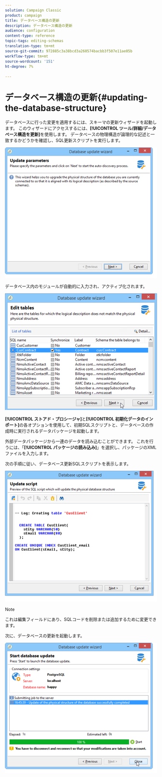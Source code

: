 ```yaml
---
solution: Campaign Classic
product: campaign
title: データベース構造の更新
description: データベース構造の更新
audience: configuration
content-type: reference
topic-tags: editing-schemas
translation-type: tm+mt
source-git-commit: 972885c3a38bcd3a260574bacbb3f507e11ae05b
workflow-type: tm+mt
source-wordcount: '151'
ht-degree: 7%

---
```



# データベース構造の更新{#updating-the-database-structure}

データベースに行った変更を適用するには、スキーマの更新ウィザードを起動します。 このウィザードにアクセスするには、**[!UICONTROL ツール/詳細/データベース構造を更新]**&#x200B;を使用します。 データベースの物理構造が論理的な記述と一致するかどうかを確認し、SQL更新スクリプトを実行します。

![](assets/d_ncs_integration_schema_update.png)

データベース内のモジュールが自動的に入力され、アクティブ化されます。

![](assets/d_ncs_integration_schema_update_select.png)

**[!UICONTROL ストアド・プロシージャ]**&#x200B;と&#x200B;**[!UICONTROL 初期化データのインポート]**&#x200B;の各オプションを使用して、初期SQLスクリプトと、データベースの作成時に実行されるデータパッケージを起動します。

外部データパッケージから一連のデータを読み込むことができます。 これを行うには、「**[!UICONTROL パッケージの読み込み]**」を選択し、パッケージのXMLファイルを入力します。

次の手順に従い、データベース更新SQLスクリプトを表示します。

![](assets/d_ncs_integration_schema_update2.png)

>[!NOTE]
>
>これは編集フィールドにあり、SQLコードを削除または追加するために変更できます。

次に、データベースの更新を起動します。

![](assets/d_ncs_integration_schema_update3.png)

